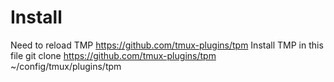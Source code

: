 # Install
Need to reload TMP https://github.com/tmux-plugins/tpm
Install TMP in this file git clone https://github.com/tmux-plugins/tpm ~/config/tmux/plugins/tpm
